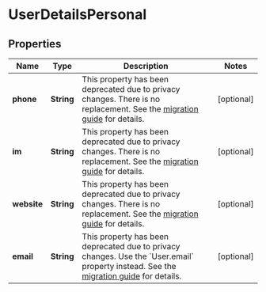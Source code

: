 # UserDetailsPersonal

## Properties
Name | Type | Description | Notes
------------ | ------------- | ------------- | -------------
**phone** | **String** | This property has been deprecated due to privacy changes. There is no replacement. See the [migration guide](https://developer.atlassian.com/cloud/confluence/deprecation-notice-user-privacy-api-migration-guide/) for details. |  [optional]
**im** | **String** | This property has been deprecated due to privacy changes. There is no replacement. See the [migration guide](https://developer.atlassian.com/cloud/confluence/deprecation-notice-user-privacy-api-migration-guide/) for details. |  [optional]
**website** | **String** | This property has been deprecated due to privacy changes. There is no replacement. See the [migration guide](https://developer.atlassian.com/cloud/confluence/deprecation-notice-user-privacy-api-migration-guide/) for details. |  [optional]
**email** | **String** | This property has been deprecated due to privacy changes. Use the &#x60;User.email&#x60; property instead. See the [migration guide](https://developer.atlassian.com/cloud/confluence/deprecation-notice-user-privacy-api-migration-guide/) for details. |  [optional]
